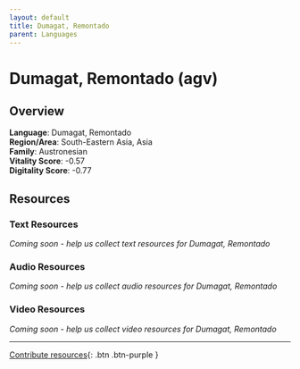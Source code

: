```yaml
---
layout: default
title: Dumagat, Remontado
parent: Languages
---
```


# Dumagat, Remontado (agv)

## Overview

**Language**: Dumagat, Remontado  
**Region/Area**: South-Eastern Asia, Asia  
**Family**: Austronesian  
**Vitality Score**: -0.57  
**Digitality Score**: -0.77  

## Resources

### Text Resources
*Coming soon - help us collect text resources for Dumagat, Remontado*

### Audio Resources
*Coming soon - help us collect audio resources for Dumagat, Remontado*

### Video Resources
*Coming soon - help us collect video resources for Dumagat, Remontado*

---

[Contribute resources](https://fairtrain.github.io/){: .btn .btn-purple }
